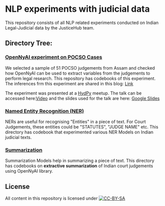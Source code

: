 # NLP experiments with judicial data
This repository consists of all NLP related experiments conducted on Indian Legal-Judicial data by the JusticeHub team.

## Directory Tree:

### [OpenNyAI experiment on POCSO Cases](https://github.com/CivicDataLab/NLP_Justice/tree/main/POCSO)
We selected a sample of 51 POCSO judgements from Assam and checked how OpenNyAI can be used to extract variables from the judgements to perform legal research. This repository has codebooks of this experiment. The inferences frm this experiment are shared in this blog: [Link](https://medium.com/civicdatalab/exploring-the-capabilities-of-natural-language-processing-nlp-in-conducting-legal-analysis-88ef2b9dec9c)

The experiment was presented at a [HydPy](https://www.hydpy.org/) meetup. The talk can be accessed here:[Video](https://www.youtube.com/watch?v=xSibto2cLoA) and the slides used for the talk are here: [Google Slides](https://www.youtube.com/watch?v=xSibto2cLoA)

### [Named Entity Recognition (NER)](https://github.com/CivicDataLab/NLP_Justice/tree/main/NER)
NERs are useful for recognising "Entities" in a piece of text. For Court Judgements, these entities could be "STATUTES", "JUDGE NAME" etc. This directory has codebook that experimented various NER Models on Indian judicial texts.

### [Summarization](https://github.com/CivicDataLab/NLP_Justice/tree/main/Summarization)
Summarization Models help in summarizing a piece of text. This directory has codebooks on **extractive summarization** of Indian court judgements using OpenNyAI library.

## License
All content in this repository is licensed under
[![CC-BY-SA](https://www.gnu.org/graphics/agplv3-155x51.png)](LICENSE.md)
